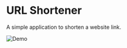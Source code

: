 # URL Shortener
A simple application to shorten a website link.

![Demo](https://github.com/A3AJAGBE/LinkShortener/blob/main/shortener.gif)
